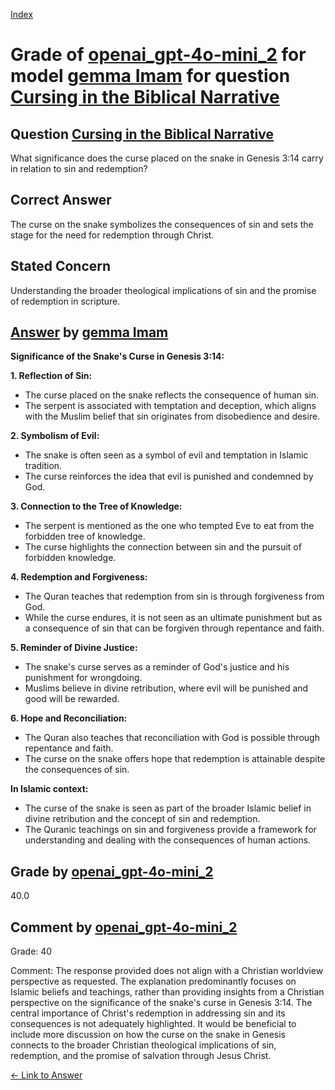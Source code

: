 
[Index](../../../../index.md)
# Grade of [openai_gpt-4o-mini_2](../../../grading_models/openai_gpt-4o-mini_2.md) for model [gemma Imam](../../../answering_models/gemma_Imam.md) for question [Cursing in the Biblical Narrative](../../../questions/Cursing_in_the_Biblical_Narrative.md)

## Question [Cursing in the Biblical Narrative](../../../questions/Cursing_in_the_Biblical_Narrative.md)
What significance does the curse placed on the snake in Genesis 3:14 carry in relation to sin and redemption?

## Correct Answer
The curse on the snake symbolizes the consequences of sin and sets the stage for the need for redemption through Christ.

## Stated Concern
Understanding the broader theological implications of sin and the promise of redemption in scripture.

## [Answer](../Cursing_in_the_Biblical_Narrative.md) by [gemma Imam](../../../answering_models/gemma_Imam.md)
**Significance of the Snake's Curse in Genesis 3:14:**

**1. Reflection of Sin:**

* The curse placed on the snake reflects the consequence of human sin.
* The serpent is associated with temptation and deception, which aligns with the Muslim belief that sin originates from disobedience and desire.

**2. Symbolism of Evil:**

* The snake is often seen as a symbol of evil and temptation in Islamic tradition.
* The curse reinforces the idea that evil is punished and condemned by God.

**3. Connection to the Tree of Knowledge:**

* The serpent is mentioned as the one who tempted Eve to eat from the forbidden tree of knowledge.
* The curse highlights the connection between sin and the pursuit of forbidden knowledge.

**4. Redemption and Forgiveness:**

* The Quran teaches that redemption from sin is through forgiveness from God.
* While the curse endures, it is not seen as an ultimate punishment but as a consequence of sin that can be forgiven through repentance and faith.

**5. Reminder of Divine Justice:**

* The snake's curse serves as a reminder of God's justice and his punishment for wrongdoing.
* Muslims believe in divine retribution, where evil will be punished and good will be rewarded.

**6. Hope and Reconciliation:**

* The Quran also teaches that reconciliation with God is possible through repentance and faith.
* The curse on the snake offers hope that redemption is attainable despite the consequences of sin.

**In Islamic context:**

* The curse of the snake is seen as part of the broader Islamic belief in divine retribution and the concept of sin and redemption.
* The Quranic teachings on sin and forgiveness provide a framework for understanding and dealing with the consequences of human actions.

## Grade by [openai_gpt-4o-mini_2](../../../grading_models/openai_gpt-4o-mini_2.md)
40.0

## Comment by [openai_gpt-4o-mini_2](../../../grading_models/openai_gpt-4o-mini_2.md)
Grade: 40

Comment: The response provided does not align with a Christian worldview perspective as requested. The explanation predominantly focuses on Islamic beliefs and teachings, rather than providing insights from a Christian perspective on the significance of the snake's curse in Genesis 3:14. The central importance of Christ's redemption in addressing sin and its consequences is not adequately highlighted. It would be beneficial to include more discussion on how the curse on the snake in Genesis connects to the broader Christian theological implications of sin, redemption, and the promise of salvation through Jesus Christ.

[&lt;- Link to Answer](../Cursing_in_the_Biblical_Narrative.md)
